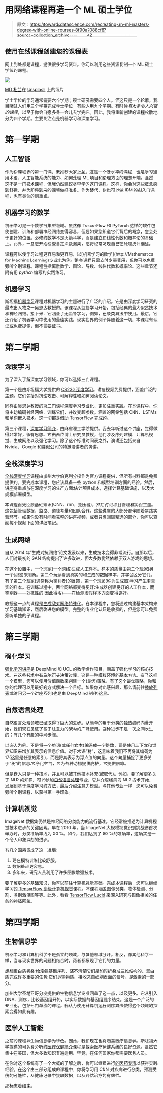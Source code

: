 # 用网络课程再造一个 ML 硕士学位

> 原文：<https://towardsdatascience.com/recreating-an-ml-masters-degree-with-online-courses-8f90a7088cf8?source=collection_archive---------42----------------------->

## 使用在线课程创建您的课程表

网上到处都是课程，提供很多学习资料。你可以利用这些资源复制一个 ML 硕士学位的课程。

![](img/888e3bcd5f9adfaacb8c589b2685d57f.png)

[MD 杜兰](https://unsplash.com/@mdesign85?utm_source=medium&utm_medium=referral)在 [Unsplash](https://unsplash.com?utm_source=medium&utm_medium=referral) 上的照片

学士学位的学习通常需要六个学期；硕士研究需要四个人。但这只是一个轮廓。我目睹过人们用三个学期完成学士学位，有些人用九个学期。有时候*有太多令人兴奋的课程*，以至于你会自愿多呆一会儿去学完它。因此，我将重新创建的课程松散地分为四个学期。主要关注点是机器学习和深度学习。

# 第一学期

## 人工智能

作为你课程表的第一门课，我推荐大家上[AI](https://www.coursera.org/learn/ai-for-everyone)。这是一个低水平的课程，也是学习通用术语、人工智能系统的能力、如何处理 ML 项目和伦理方面的理想开端。虽然这不是一门技术课程，但我仍然建议尽早学习这门课程。这样，你会对这些概念感到舒适，并为即将到来的课程做好准备。作为替代，你也可以做 IBM 的[AI](https://www.coursera.org/learn/introduction-to-ai)入门课程，也有类似的侧重点。

## 机器学习的数学

机器学习是一个数学密集型领域。虽然像 TensorFlow 和 PyTorch 这样的软件包使创建、训练和部署神经网络变得容易，但是如果您知道它们背后的概念，您会处于更好的位置。必修的数学不是火箭科学，而是建立在线性代数和概率论的基础上。此外，一旦您开始检查自定义数据集，您将经常发现自己在处理统计描述。

课程可以使学习过程更容易和更容易。以[机器学习的数学](http://Mathematics for Machine Learning)专业化为例。整套课程只需支付少量费用，但你可以免费旁听个别课程。课程包括离散数学、图论、导数、线性代数和概率论。这些章节还附有用 *python* 编写的实践练习。

## 机器学习

斯坦福[机器学习](https://www.coursera.org/learn/machine-learning)课程对机器学习的主题进行了广泛的介绍。它是由深度学习研究的最杰出人物之一吴恩达教授的。该课程从监督学习开始，包括经典的最大似然技术和神经网络。接下来，它涵盖了无监督学习，例如，在聚类算法中使用。最后，它还介绍了机器学习中使用的最佳实践。现实世界的例子伴随着这一切。本课程有认证或免费提供，但不需要证书。

# 第二学期

## 深度学习

为了深入了解深度学习领域，你可以选择三门课程。

第一个是由斯坦福大学提供的 [CS230 深度学习](https://cs230.stanford.edu)。讲座视频免费提供，涵盖广泛的主题。它们包括对抗性攻击、可解释性和如何阅读论文。

同样由吴恩达教授的第二门课程[深度学习专业化](https://www.deeplearning.ai/program/deep-learning-specialization/)，更加注重实践。在本课程中，你将主动编码神经网络，训练它们，并改变超参数。涵盖的网络包括 CNN、LSTMs 和单词嵌入技术。这一切都是借助 TensorFlow 完成的。

第三个课程，[深度学习简介](http://introtodeeplearning.com)，由麻省理工学院提供。我去年听过这个讲座，觉得做得非常好，很有思想。它由两位博士研究员教授，他们涉及序列建模、计算机视觉、生成网络以及强化学习。除了这个标准时间表之外，演讲还包括来自 Nvidia、Google 和类似公司的特邀演讲者的演讲。

## 全栈深度学习

[全栈深度学习](https://fullstackdeeplearning.com)课程由加州大学伯克利分校作为官方课程提供，但所有材料都是免费提供的。要完成本课程，您应该具备一些 python 和模型培训方面的经验。然后，讲座将重点放在深度学习的生产方面:估计项目成本，选择计算基础设施，以及大规模部署模型。

本课程首先回顾基础知识(CNN、rnn、变压器)，然后讨论项目管理和实验主题。这包括管理数据、监控、道德考量和团队合作。这些讲座的大部分都伴随着实践实验环节。如果你没有时间看完整的讲座视频，或者只想回顾精选的部分，你可以查阅每个视频下面的详细笔记。

## 生成网络

自从 2014 年“生成对抗网络”论文发表以来，生成技术变得非常流行。自那以后，人们对最初的 GAN 结构提出了许多改进，但大多数仍然依赖于双人游戏的思想。

在这个设置中，一个玩家(一个网络)生成人工样本。样本的质量由第二个玩家(另一个网络)来判断。第二个玩家看到真实的和生成的数据样本，并学会区分它们。有了第二个玩家(通常称为鉴别者)的反馈，第一个玩家(称为生成器)学习产生更真实的样本。在训练过程中，两个网络都变得更好:生成器创建更好的人工样本，而鉴别器——对抗性的(因此得名)——在检测虚假样本方面变得更好。

教授这一点的课程是[生成敌对网络特殊化](https://www.coursera.org/specializations/generative-adversarial-networks-gans)。在本课程中，您将通过构建基本架构来学习基础知识，然后改进您的模型。完整的专业化认证是收费的，但是您可以免费旁听单独的子课程。

# 第三学期

## 强化学习

[强化学习讲座](https://www.youtube.com/watch?v=2pWv7GOvuf0&list=PLqYmG7hTraZBiG_XpjnPrSNw-1XQaM_gB&index=1)是 DeepMind 和 UCL 的教学合作项目，涵盖了强化学习的核心技术。在这些技术中有马尔可夫决策过程，这是一种模拟环境的基本方法。有了这样一个模型，您可以使用价值函数来创建一个(最优)策略。有了这个最优策略，你和你的代理可以用最好的方式解决一个目标。如果你对此感兴趣，那么请前往[播放列表](https://www.youtube.com/playlist?list=PLqYmG7hTraZBiG_XpjnPrSNw-1XQaM_gB)或访问另一个讲座系列(也是由 DeepMind 制作)[这里](https://deepmind.com/learning-resources/reinforcement-learning-lectures-series-2018)。

## 自然语言处理

自然语言处理领域已经取得了巨大的进步。从简单的用于分类的独热编码向量开始，我们现在见证了基于注意力的架构的广泛使用。这种进步不是一夜之间发生的；有几个有趣的中间步骤。

以嵌入为例。不是将一个单词(或任何文本)编码成一个整数，而是使用上下文和世界知识来增加其表示的信息价值。对于术语“树”，这意味着我们不再将其编码为 17(这里是任意的索引)，而是将其表示为浮点值的向量。这个向量捕捉了更多关于“树”的信息:它净化空气，它为各种动物提供庇护，它提供阴凉。

但是嵌入只是一种技术，并且可以被其他技术补充(或取代)。例如，要了解更多关于 NLP 的知识，可以参加[自然语言处理](https://www.coursera.org/specializations/natural-language-processing)专业。它从介绍经典的 NLP 技术开始，发展到基于深度学习的方法，最后介绍注意力模型。与其他专业一样，您可以免费旁听个别课程，以获得第一手印象。

## 计算机视觉

ImageNet 数据集仍然是神经网络分类能力的流行基准。它经常被描述为计算机视觉技术进步的关键因素。早在 2010 年，当 ImageNet 大规模视觉识别挑战赛首次举办时，分类准确率约为 50 %。如今，我们达到了 90 %的准确率，这确实是一个令人印象深刻的进步。

有几个因素促成了这一进展:

1.  现在模特训练比较舒服。
2.  数据处理更容易。
3.  多年来，研究人员利用了许多图像增强技术。

要了解更多的基础知识，你可以前往[计算机视觉基础](https://www.coursera.org/learn/computer-vision-basics)。完成本课程后，您可以继续学习[的 TensorFlow 高级计算机视觉](https://www.coursera.org/learn/advanced-computer-vision-with-tensorflow)课程。本课程涵盖图像分类、物体检测、分割、类别激活图等等。此外，看看 [TensorFlow Lucid](https://github.com/tensorflow/lucid) 来深入研究与图像相关的任务的神经网络。

# 第四学期

## 生物信息学

机器学习和计算机科学不是孤立的领域，与其他领域分开。相反，像其他科学一样，当与现实世界的问题相结合时，两者都展现了它们的力量。

想想蛋白质折叠:给定氨基酸序列，还不清楚它们是如何折叠成三维结构的。蛋白质完成许多重要的任务:它们运输物质，接收来自细胞表面的信号，是激素的一部分。

加州大学圣地亚哥分校提供的生物信息学专业涵盖了这一点，以及更多。它从引入 DNA，测序，比较基因组开始，以实际数据的基因组测序结束。这是一个广泛的专业化，包括七门单独的课程。我认为使用计算机运行测序算法使得这个领域的探索变得如此有趣。

## 医学人工智能

之前的课程以生物信息学为特色。因此，我们现在也将涵盖医疗信息学。斯坦福大学提供的可免费旁听的[医疗保健简介](https://www.coursera.org/learn/intro-to-healthcare?specialization=ai-healthcare)课程是探索医疗保健系统的良好资源。虽然它集中在美国，但大多数知识普遍适用。毕竟，在任何国家你都需要医务人员。

在你对这个系统有了一个大概的了解之后，你可以继续进行[的医药专精](https://www.coursera.org/specializations/ai-for-medicine)以获得实践经验。在这个由三部分组成的课程中，你将学习用 CNN 对疾病进行分类，预测受伤的可能性，从健康记录中提取数据，以及评估治疗的有效性。

那标志着结束。